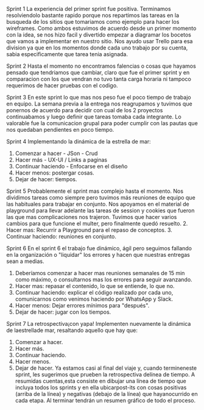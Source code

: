 Sprint 1
La experiencia del primer sprint fue positiva. Terminamos resolviendolo bastante rapido porque nos repartimos las tareas en la busqueda de los sitios que tomariamos como ejemplo para hacer los wireframes. Como ambos estuvimos de acuerdo desde un primer momento con la idea, se nos hizo facil y divertido empezar a diagramar los bocetos que vamos a implementar en nuestro sitio. Nos ayudo usar Trello para esa division ya que en los momentos donde cada uno trabajo por su cuenta, sabia especificamente que tarea tenia asignada.

Sprint 2
Hasta el momento no encontramos falencias o cosas que hayamos pensado que tendriamos que cambiar, claro que fue el primer sprint y en comparacion con los que vendran no tuvo tanta carga horaria ni tampoco requerimos de hacer pruebas con el codigo. 

Sprint 3
En este sprint lo que mas nos peso fue el poco tiempo de trabajo en equipo. La semana previa a la entrega nos reagrupamos y tuvimos que ponernos de acuerdo para decidir con cual de los 2 proyectos continuabamos y luego definir que tareas tomaba cada integrante. Lo valorable fue la comunicacion grupal para poder cumplir con las pautas que nos quedaban pendientes en poco tiempo.

Sprint 4
Implementando la dinámica de la estrella de mar:
1. Comenzar a hacer -  JSon - Crud
2. Hacer más - UX-UI / Links a paginas
3. Continuar haciendo - Enfocarse en el diseño
4. Hacer menos: postergar cosas.
5. Dejar de hacer: tiempos.

Sprint 5
Probablemente el sprint mas complejo hasta el momento. 
Nos dividimos tareas como siempre pero tuvimos más reuniones de equipo que las habituales para trabajar en conjunto. 
Nos apoyamos en el material de playground para llevar adelante las tareas de session y cookies que fueron las que mas complicaciones nos trajeron. Tuvimos que hacer varios cambios para que funcione el multer, pero finalmente quedó resuelto.
2. Hacer mas: Recurrir a Playground para el repaso de conceptos.
3. Continuar haciendo: reuniones en conjunto.

Sprint 6
En el sprint 6 el trabajo fue dinámico, ágil pero seguimos fallando en la organización o "liquidar" los errores y hacen que nuestras entregas sean a medias.
1. Deberíamos comenzar a hacer mas reuniones semanales de 15 min como máximo, o consultarnos mas los errores para seguir avanzando.
2. Hacer mas: repasar el contenido, lo que se entiende, lo que no.
3. Continuar haciendo: explicar el código realizado por cada uno, comunicarnos como venimos haciendo por WhatsApp y Slack.
4. Hacer menos: Dejar errores mínimos para "después".
5. Dejar de hacer: jugar con los tiempos.

Sprint 7
La retrospectiva¡con yapa!
Implementen nuevamente la dinámica de laestrellade mar, resaltando aquello que hay que:
1. Comenzar a hacer.
2. Hacer más.
3. Continuar haciendo.
4. Hacer menos.
5. Dejar de hacer.
Ya estamos casi al final del viaje y, cuando termineneste sprint, les sugerimos que prueben la
retrospectiva delínea de tiempo. A resumidas cuentas,esta consiste en dibujar una línea de
tiempo que incluya todos los sprints y en ella ubicarpost-its con cosas positivas (arriba de la
línea) y negativas (debajo de la línea) que hayanocurrido en cada etapa. Al terminar tendrán un
resumen gráfico de todo el proceso.

